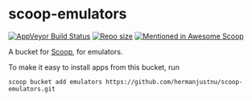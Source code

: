 # scoop-emulators

[![AppVeyor Build Status](https://img.shields.io/appveyor/ci/hermanjustnu/scoop-emulators/master.svg?style=flat-square&label=AppVeyor&logo=appveyor)](https://ci.appveyor.com/project/hermanjustnu/scoop-emulators/branch/master) [![Repo size](https://img.shields.io/github/repo-size/hermanjustnu/scoop-emulators.svg?style=flat-square)](https://github.com/hermanjustnu/scoop-emulators) [![Mentioned in Awesome Scoop](https://awesome.re/mentioned-badge.svg)](https://github.com/scoopinstaller/awesome-scoop)


A bucket for [Scoop](http://scoop.sh), for emulators.

To make it easy to install apps from this bucket, run

    scoop bucket add emulators https://github.com/hermanjustnu/scoop-emulators.git
